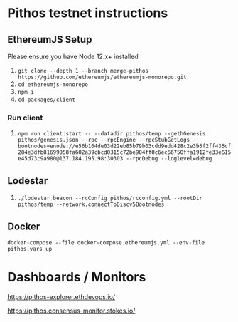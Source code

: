 # Pithos testnet instructions

## EthereumJS Setup

Please ensure you have Node 12.x+ installed

1. `git clone --depth 1 --branch merge-pithos https://github.com/ethereumjs/ethereumjs-monorepo.git`
1. `cd ethereumjs-monorepo`
1. `npm i`
1. `cd packages/client`

### Run client

1. `npm run client:start -- --datadir pithos/temp --gethGenesis pithos/genesis.json --rpc --rpcEngine --rpcStubGetLogs --bootnodes=enode://e56b164de03d22eb85b79b03cdd9edd428c2e3b5f2ff435cf284e3dfb81699058fa602a39cbcd0315c72be904ff0c6ec66750ffa1912fe33e615e45d73c9a980@137.184.195.98:30303 --rpcDebug --loglevel=debug`

## Lodestar

1. `./lodestar beacon --rcConfig pithos/rcconfig.yml --rootDir pithos/temp --network.connectToDiscv5Bootnodes`

## Docker

`docker-compose --file docker-compose.ethereumjs.yml --env-file pithos.vars up`

# Dashboards / Monitors

https://pithos-explorer.ethdevops.io/

https://pithos.consensus-monitor.stokes.io/
